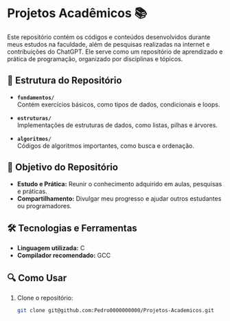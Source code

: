 # Projetos Acadêmicos 📚

Este repositório contém os códigos e conteúdos desenvolvidos durante meus estudos na faculdade, além de pesquisas realizadas na internet e contribuições do ChatGPT. Ele serve como um repositório de aprendizado e prática de programação, organizado por disciplinas e tópicos.

## 📂 Estrutura do Repositório

- **`fundamentos/`**  
  Contém exercícios básicos, como tipos de dados, condicionais e loops.

- **`estruturas/`**  
  Implementações de estruturas de dados, como listas, pilhas e árvores.

- **`algoritmos/`**  
  Códigos de algoritmos importantes, como busca e ordenação.

## 🚀 Objetivo do Repositório

- **Estudo e Prática:** Reunir o conhecimento adquirido em aulas, pesquisas e práticas.
- **Compartilhamento:** Divulgar meu progresso e ajudar outros estudantes ou programadores.

## 🛠️ Tecnologias e Ferramentas

- **Linguagem utilizada:** C
- **Compilador recomendado:** GCC

## 🔍 Como Usar

1. Clone o repositório:
   ```bash
   git clone git@github.com:Pedro0000000000/Projetos-Academicos.git
   ```
